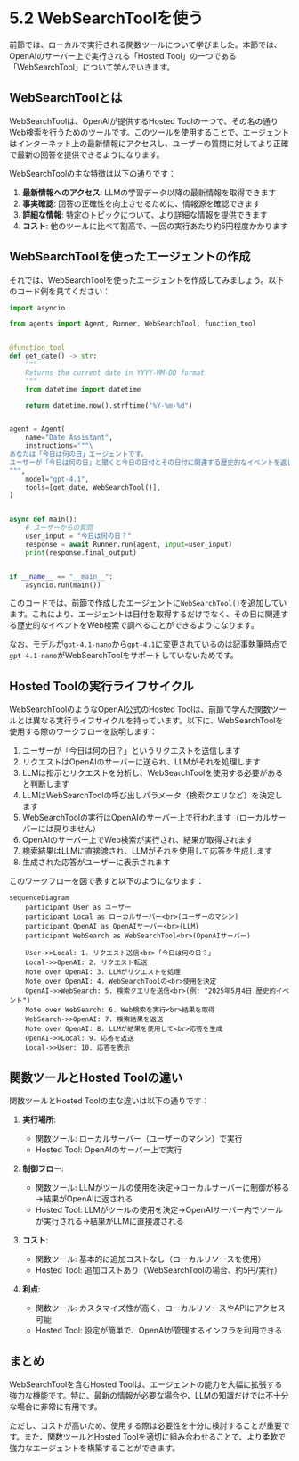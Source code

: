# 5.2 WebSearchToolを使う

前節では、ローカルで実行される関数ツールについて学びました。本節では、OpenAIのサーバー上で実行される「Hosted Tool」の一つである「WebSearchTool」について学んでいきます。

## WebSearchToolとは

WebSearchToolは、OpenAIが提供するHosted Toolの一つで、その名の通りWeb検索を行うためのツールです。このツールを使用することで、エージェントはインターネット上の最新情報にアクセスし、ユーザーの質問に対してより正確で最新の回答を提供できるようになります。

WebSearchToolの主な特徴は以下の通りです：

1. **最新情報へのアクセス**: LLMの学習データ以降の最新情報を取得できます
2. **事実確認**: 回答の正確性を向上させるために、情報源を確認できます
3. **詳細な情報**: 特定のトピックについて、より詳細な情報を提供できます
4. **コスト**: 他のツールに比べて割高で、一回の実行あたり約5円程度かかります

## WebSearchToolを使ったエージェントの作成

それでは、WebSearchToolを使ったエージェントを作成してみましょう。以下のコード例を見てください：

```python
import asyncio

from agents import Agent, Runner, WebSearchTool, function_tool


@function_tool
def get_date() -> str:
    """
    Returns the current date in YYYY-MM-DD format.
    """
    from datetime import datetime

    return datetime.now().strftime("%Y-%m-%d")


agent = Agent(
    name="Date Assistant",
    instructions="""\
あなたは「今日は何の日」エージェントです。
ユーザーが「今日は何の日」と聞くと今日の日付とその日付に関連する歴史的なイベントを返します。
""",
    model="gpt-4.1",
    tools=[get_date, WebSearchTool()],
)


async def main():
    # ユーザーからの質問
    user_input = "今日は何の日？"
    response = await Runner.run(agent, input=user_input)
    print(response.final_output)


if __name__ == "__main__":
    asyncio.run(main())
```

このコードでは、前節で作成したエージェントに`WebSearchTool()`を追加しています。これにより、エージェントは日付を取得するだけでなく、その日に関連する歴史的なイベントをWeb検索で調べることができるようになります。

なお、モデルが`gpt-4.1-nano`から`gpt-4.1`に変更されているのは記事執筆時点で`gpt-4.1-nano`がWebSearchToolをサポートしていないためです。

## Hosted Toolの実行ライフサイクル

WebSearchToolのようなOpenAI公式のHosted Toolは、前節で学んだ関数ツールとは異なる実行ライフサイクルを持っています。以下に、WebSearchToolを使用する際のワークフローを説明します：

1. ユーザーが「今日は何の日？」というリクエストを送信します
2. リクエストはOpenAIのサーバーに送られ、LLMがそれを処理します
3. LLMは指示とリクエストを分析し、WebSearchToolを使用する必要があると判断します
4. LLMはWebSearchToolの呼び出しパラメータ（検索クエリなど）を決定します
5. WebSearchToolの実行はOpenAIのサーバー上で行われます（ローカルサーバーには戻りません）
6. OpenAIのサーバー上でWeb検索が実行され、結果が取得されます
7. 検索結果はLLMに直接渡され、LLMがそれを使用して応答を生成します
8. 生成された応答がユーザーに表示されます

このワークフローを図で表すと以下のようになります：

```mermaid
sequenceDiagram
    participant User as ユーザー
    participant Local as ローカルサーバー<br>(ユーザーのマシン)
    participant OpenAI as OpenAIサーバー<br>(LLM)
    participant WebSearch as WebSearchTool<br>(OpenAIサーバー)
    
    User->>Local: 1. リクエスト送信<br>「今日は何の日？」
    Local->>OpenAI: 2. リクエスト転送
    Note over OpenAI: 3. LLMがリクエストを処理
    Note over OpenAI: 4. WebSearchToolの<br>使用を決定
    OpenAI->>WebSearch: 5. 検索クエリを送信<br>(例: "2025年5月4日 歴史的イベント")
    Note over WebSearch: 6. Web検索を実行<br>結果を取得
    WebSearch->>OpenAI: 7. 検索結果を返送
    Note over OpenAI: 8. LLMが結果を使用して<br>応答を生成
    OpenAI->>Local: 9. 応答を返送
    Local->>User: 10. 応答を表示
```

## 関数ツールとHosted Toolの違い

関数ツールとHosted Toolの主な違いは以下の通りです：

1. **実行場所**:
   - 関数ツール: ローカルサーバー（ユーザーのマシン）で実行
   - Hosted Tool: OpenAIのサーバー上で実行

2. **制御フロー**:
   - 関数ツール: LLMがツールの使用を決定→ローカルサーバーに制御が移る→結果がOpenAIに返される
   - Hosted Tool: LLMがツールの使用を決定→OpenAIサーバー内でツールが実行される→結果がLLMに直接渡される

3. **コスト**:
   - 関数ツール: 基本的に追加コストなし（ローカルリソースを使用）
   - Hosted Tool: 追加コストあり（WebSearchToolの場合、約5円/実行）

4. **利点**:
   - 関数ツール: カスタマイズ性が高く、ローカルリソースやAPIにアクセス可能
   - Hosted Tool: 設定が簡単で、OpenAIが管理するインフラを利用できる

## まとめ

WebSearchToolを含むHosted Toolは、エージェントの能力を大幅に拡張する強力な機能です。特に、最新の情報が必要な場合や、LLMの知識だけでは不十分な場合に非常に有用です。

ただし、コストが高いため、使用する際は必要性を十分に検討することが重要です。また、関数ツールとHosted Toolを適切に組み合わせることで、より柔軟で強力なエージェントを構築することができます。
